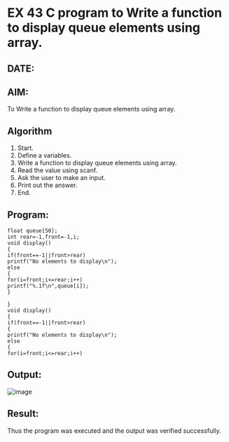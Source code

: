 # EX 43 C program to Write a function to display queue elements using array.
## DATE:
## AIM:
To Write a function to display queue elements using array.

## Algorithm
1. Start.
2. Define a variables.
3. Write a function to display queue elements using array.
4. Read the value using scanf.
5. Ask the user to make an input.
6. Print out the answer.
7. End.

## Program:
```
float queue[50]; 
int rear=-1,front=-1,i; 
void display() 
{ 
if(front==-1||front>rear) 
printf("No elements to display\n"); 
else 
{ 
for(i=front;i<=rear;i++) 
printf("%.1f\n",queue[i]); 
} 
 
} 
void display() 
{ 
if(front==-1||front>rear) 
{  
printf("No elements to display\n"); 
else 
{ 
for(i=front;i<=rear;i++)
```

## Output:

![image](https://github.com/user-attachments/assets/175126e5-248c-4751-9ff6-de5470cf9ea8)


## Result:
Thus the program was executed and the output was verified successfully.
